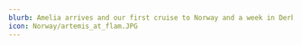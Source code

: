 ```yaml
---
blurb: Amelia arrives and our first cruise to Norway and a week in Derbyshire
icon: Norway/artemis_at_flam.JPG
---
```

